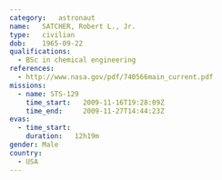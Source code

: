 ```yaml
---
category:	astronaut
name:	SATCHER, Robert L., Jr.
type:	civilian
dob:	1965-09-22
qualifications:
  - BSc in chemical engineering
references:
  - http://www.nasa.gov/pdf/740566main_current.pdf
missions:
  - name: STS-129
    time_start:   2009-11-16T19:28:09Z
    time_end:     2009-11-27T14:44:23Z
evas:
  - time_start: 
    duration:   12h19m
gender:	Male
country:
  - USA
---
```

